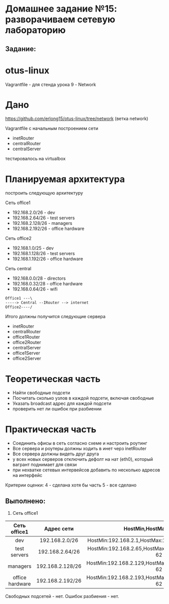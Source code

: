 # **Домашнее задание №15: разворачиваем сетевую лабораторию**

## **Задание:**
# otus-linux
Vagrantfile - для стенда урока 9 - Network

# Дано
https://github.com/erlong15/otus-linux/tree/network
(ветка network)

Vagrantfile с начальным построением сети
- inetRouter
- centralRouter
- centralServer

тестировалось на virtualbox

# Планируемая архитектура
построить следующую архитектуру

Сеть office1
- 192.168.2.0/26 - dev
- 192.168.2.64/26 - test servers
- 192.168.2.128/26 - managers
- 192.168.2.192/26 - office hardware

Сеть office2
- 192.168.1.0/25 - dev
- 192.168.1.128/26 - test servers
- 192.168.1.192/26 - office hardware


Сеть central
- 192.168.0.0/28 - directors
- 192.168.0.32/28 - office hardware
- 192.168.0.64/26 - wifi

```
Office1 ---\
-----> Central --IRouter --> internet
Office2----/
```
Итого должны получится следующие сервера
- inetRouter
- centralRouter
- office1Router
- office2Router
- centralServer
- office1Server
- office2Server

# Теоретическая часть
- Найти свободные подсети
- Посчитать сколько узлов в каждой подсети, включая свободные
- Указать broadcast адрес для каждой подсети
- проверить нет ли ошибок при разбиении

# Практическая часть
- Соединить офисы в сеть согласно схеме и настроить роутинг
- Все сервера и роутеры должны ходить в инет черз inetRouter
- Все сервера должны видеть друг друга
- у всех новых серверов отключить дефолт на нат (eth0), который вагрант поднимает для связи
- при нехватке сетевых интервейсов добавить по несколько адресов на интерфейс


Критерии оценки: 4 - сделана хотя бы часть
5 - все сделано

## **Выполнено:**

1. Сеть office1

|   Сеть office1  |    Адрес сети    |                 HostMin,HostMax,Hosts/Net                 |   Broadcast   |           Адрес сети (binary)          |
|:---------------:|:----------------:|:---------------------------------------------------------:|:-------------:|:--------------------------------------:|
| dev             | 192.168.2.0/26   | HostMin:192.168.2.1,HostMax:192.168.2.62,Hosts/Net: 62    | 192.168.2.63  | 11000000.10101000.00000010.|00| 000000 |
| test servers    | 192.168.2.64/26  | HostMin:192.168.2.65,HostMax: 192.168.2.126 Hosts/Net: 62 | 192.168.2.127 | 11000000.10101000.00000010.|01| 000000 |
| managers        | 192.168.2.128/26 | HostMin:192.168.2.129,HostMax:192.168.2.190 Hosts/Net: 62 | 192.168.2.191 | 11000000.10101000.00000010.|10| 000000 |
| office hardware | 192.168.2.192/26 | HostMin:192.168.2.193,HostMax:192.168.2.254,Hosts/Net: 62 | 192.168.2.255 | 11000000.10101000.00000010.|11| 000000 |


Свободных подсетей - нет. Ошибок разбиения - нет.

